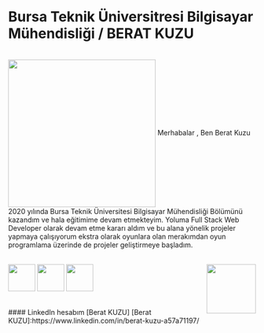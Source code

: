 # Bursa Teknik Üniversitresi Bilgisayar Mühendisliği / BERAT KUZU

</br>

<img src="https://tenor.com/view/programming-gif-24916992.gif" width="300" align="center">
Merhabalar , Ben Berat Kuzu 2020 yılında Bursa Teknik Üniversitesi Bilgisayar Mühendisliği Bölümünü kazandım ve hala eğitimime devam etmekteyim.
Yoluma Full Stack Web Developer olarak devam etme kararı aldım ve bu alana yönelik projeler yapmaya çalışıyorum ekstra olarak oyunlara olan merakımdan oyun programlama üzerinde de projeler geliştirmeye başladım. 

</br>
</br>

<img src="https://cdn-icons-png.flaticon.com/512/6132/6132221.png" width="55"> <img src="https://cdn-icons-png.flaticon.com/512/5968/5968292.png" width="55"> 
<img src="https://cdn-icons-png.flaticon.com/512/921/921594.png" width="55"> <img src="https://user-images.githubusercontent.com/75533278/201489848-d5469a9c-2ece-4775-a916-e6780fdee36f.gif" width="100" align="right" border-radius="10px">

</br>
#### LinkedIn hesabım [Berat KUZU]
[Berat KUZU]:https://www.linkedin.com/in/berat-kuzu-a57a71197/
